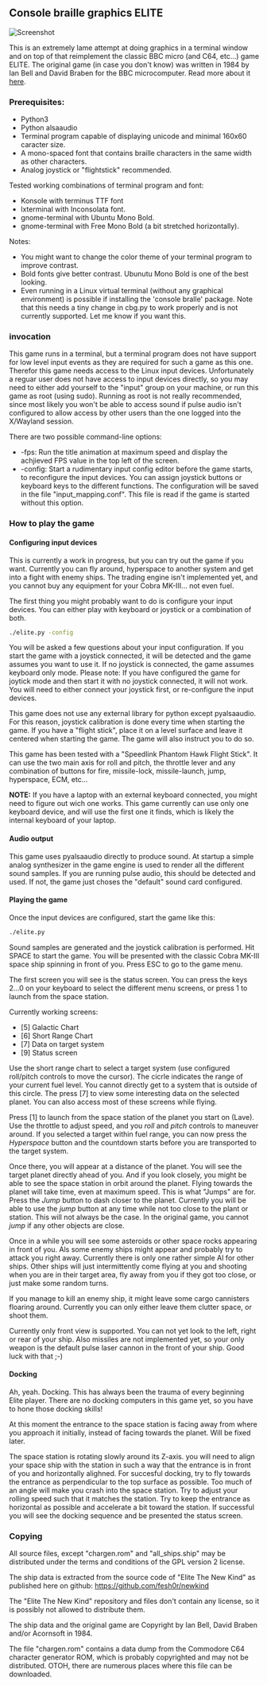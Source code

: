 
## Console braille graphics ELITE

![Screenshot](https://github.com/yope/cbgelite/blob/master/Documentation/screenshot.png)

This is an extremely lame attempt at doing graphics in a terminal window and on
top of that reimplement the classic BBC micro (and C64, etc...) game ELITE.
The original game (in case you don't know) was written in 1984 by Ian Bell and
David Braben for the BBC microcomputer. Read more about it [here](http://www.elitehomepage.org/).

### Prerequisites:

 * Python3
 * Python alsaaudio
 * Terminal program capable of displaying unicode and minimal 160x60 caracter size.
 * A mono-spaced font that contains braille characters in the same width as other characters.
 * Analog joystick or "flightstick" recommended.

Tested working combinations of terminal program and font:

 * Konsole with terminus TTF font
 * lxterminal with Inconsolata font.
 * gnome-terminal with Ubuntu Mono Bold.
 * gnome-terminal with Free Mono Bold (a bit stretched horizontally).

Notes:

 * You might want to change the color theme of your terminal program to improve contrast.
 * Bold fonts give better contrast. Ubunutu Mono Bold is one of the best looking.
 * Even running in a Linux virtual terminal (without any graphical environment) is
 possible if installing the 'console bralle' package. Note that this needs a tiny
 change in cbg.py to work properly and is not currently supported. Let me know if
 you want this.

### invocation

This game runs in a terminal, but a terminal program does not have support for
low level input events as they are required for such a game as this one.
Therefor this game needs access to the Linux input devices. Unfortunately a
reguar user does not have access to input devices directly, so you may need to
either add yourself to the "input" group on your machine, or run this game as
root (using sudo). Running as root is not really recommended, since most likely
you won't be able to access sound if pulse audio isn't configured to allow access
by other users than the one logged into the X/Wayland session.

There are two possible command-line options:

 * -fps: Run the title animation at maximum speed and display the achjieved FPS
   value in the top left of the screen.
 * -config: Start a rudimentary input config editor before the game starts, to
   reconfigure the input devices. You can assign joystick buttons or keyboard
   keys to the different functions. The configuration will be saved in the file
   "input_mapping.conf". This file is read if the game is started without this
   option.

### How to play the game

#### Configuring input devices

This is currently a work in progress, but you can try out the game if you want.
Currently you can fly around, hyperspace to another system and get into a fight
with enemy ships. The trading engine isn't implemented yet, and you cannot buy
any equipment for your Cobra MK-III... not even fuel.

The first thing you might probably want to do is configure your input devices.
You can either play with keyboard or joystick or a combination of both.

```bash
./elite.py -config
```

You will be asked a few questions about your input configuration. If you start
the game with a joystick connected, it will be detected and the game assumes you
want to use it. If no joystick is connected, the game assumes keyboard only mode.
Please note: If you have configured the game for joytick mode and then start it
with no joystick connected, it will not work. You will need to either connect your
joystick first, or re-configure the input devices.

This game does not use any external library for python except pyalsaaudio. For
this reason, joystick calibration is done every time when starting the game. If
you have a "flight stick", place it on a level surface and leave it centered when
starting the game. The game will also instruct you to do so.

This game has been tested with a "Speedlink Phantom Hawk Flight Stick". It can use
the two main axis for roll and pitch, the throttle lever and any combination of
buttons for fire, missile-lock, missile-launch, jump, hyperspace, ECM, etc...

**NOTE:** If you have a laptop with an external keyboard connected, you might need
to figure out wich one works. This game currently can use only one keyboard device,
and will use the first one it finds, which is likely the internal keyboard of your
laptop.

#### Audio output

This game uses pyalsaaudio directly to produce sound. At startup a simple analog
synthesizer in the game engine is used to render all the different sound samples.
If you are running pulse audio, this should be detected and used. If not, the game
just choses the "default" sound card configured.

#### Playing the game

Once the input devices are configured, start the game like this:

```bash
./elite.py
```
Sound samples are generated and the joystick calibration is performed. Hit SPACE
to start the game. You will be presented with the classic Cobra MK-III space ship
spinning in front of you. Press ESC to go to the game menu.

The first screen you will see is the status screen. You can press the keys 2...0
on your keyboard to select the different menu screens, or press 1 to launch from
the space station.

Currently working screens:

 * [5] Galactic Chart
 * [6] Short Range Chart
 * [7] Data on target system
 * [9] Status screen

Use the short range chart to select a target system (use configured roll/pitch
controls to move the cursor). The cicrle indicates the range of your current fuel
level. You cannot directly get to a system that is outside of this circle.
The press [7] to view some interesting data on the
selected planet. You can also access most of these screens while flying.

Press [1] to launch from the space station of the planet you start on (Lave).
Use the throttle to adjust speed, and you *roll* and *pitch* controls to maneuver
around. If you selected a target within fuel range, you can now press the
*Hyperspace* button and the countdown starts before you are transported to the
target system.

Once there, you will appear at a distance of the planet. You will see the target
planet directly ahead of you. And if you look closely, you might be able to see
the space station in orbit around the planet. Flying towards the planet will take
time, even at maximum speed. This is what "Jumps" are for. Press the *Jump*
button to dash closer to the planet. Currently you will be able to use the
*jump* button at any time while not too close to the plant or station. This will
not always be the case. In the original game, you cannot *jump* if any other
objects are close.

Once in a while you will see some asteroids or other space rocks appearing in
front of you. Als some enemy ships might appear and probably try to attack you
right away. Currently there is only one rather simple AI for other ships. Other
ships will just intermittently come flying at you and shooting when you are in
their target area, fly away from you if they got too close, or just make some
random turns.

If you manage to kill an enemy ship, it might leave some cargo cannisters floaring
around. Currently you can only either leave them clutter space, or shoot them.

Currently only front view is supported. You can not yet look to the left, right
or rear of your ship. Also missiles are not implemented yet, so your only weapon
is the default pulse laser cannon in the front of your ship. Good luck with that ;-)

#### Docking

Ah, yeah. Docking. This has always been the trauma of every beginning Elite player.
There are no docking computers in this game yet, so you have to hone those docking
skills!

At this moment the entrance to the space station is facing away from where you
approach it initially, instead of facing towards the planet. Will be fixed later.

The space station is rotating slowly around its Z-axis. you will need to align
your space ship with the station in such a way that the entrance is in front of
you and horizontally alighned. For succesful docking, try to fly towards the
entrance as perpendicular to the top surface as possible. Too much of an angle
will make you crash into the space station. Try to adjust your rolling speed
such that it matches the station. Try to keep the entrance as horizontal as
possible and accelerate a bit toward the station. If successful you will see
the docking sequence and be presented the status screen.

### Copying ###

All source files, except "chargen.rom" and "all_ships.ship" may be distributed
under the terms and conditions of the GPL version 2 license.

The ship data is extracted from the source code of "Elite The New Kind" as published
here on github: https://github.com/fesh0r/newkind

The "Elite The New Kind" repository and files don't contain any license, so
it is possibly not allowed to distribute them.

The ship data and the original game are Copyright by Ian Bell, David Braben
and/or Acornsoft in 1984.

The file "chargen.rom" contains a data dump from the Commodore C64 character
generator ROM, which is probably copyrighted and may not be distributed. OTOH,
there are numerous places where this file can be downloaded.

